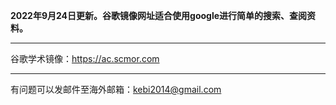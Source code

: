 **2022年9月24日更新。谷歌镜像网址适合使用google进行简单的搜索、查阅资料。** 

***


谷歌学术镜像：https://ac.scmor.com


***

有问题可以发邮件至海外邮箱：kebi2014@gmail.com